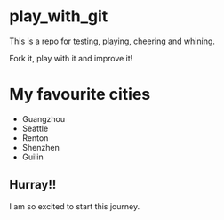 # play_with_git

This is a repo for testing, playing, cheering and whining.

Fork it, play with it and improve it!

# My favourite cities
- Guangzhou
- Seattle
- Renton
- Shenzhen
- Guilin

## Hurray!!
I am so excited to start this journey.
